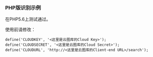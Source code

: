 ### PHP版识别示例

在PHP5.6上测试通过。

使用前请修改：

```
define('CLOUDKEY', '<这里是云图库的Cloud Key>');
define('CLOUDSECRET', '<这里是云图库的Cloud Secret>');
define('CLOUDURL', 'http://<这里是云图库的Client-end URL>/search');
```
